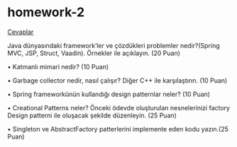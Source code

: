 # homework-2
[Cevaplar](Cevaplar.md)

Java dünyasındaki framework’ler ve çözdükleri problemler nedir?(Spring MVC, JSP,
Struct, Vaadin). Örnekler ile açıklayın. (20 Puan)

• Katmanlı mimari nedir? (10 Puan)

• Garbage collector nedir, nasıl çalışır? Diğer C++ ile karşılaştırın. (10 Puan)

• Spring frameworkünün kullandığı design patternlar neler? (10 Puan)

• Creational Patterns neler? Önceki ödevde oluşturulan nesnelerinizi factory Design
patterni ile oluşacak şekilde düzenleyin. (25 Puan)

• Singleton ve AbstractFactory patterlerini implemente eden kodu yazın.(25 Puan)
